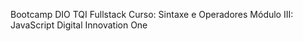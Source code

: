 Bootcamp DIO TQI Fullstack
Curso: Sintaxe e Operadores
Módulo III: JavaScript
Digital Innovation One
